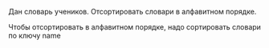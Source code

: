 Дан словарь учеников.
Отсортировать словари в алфавитном порядке.

<div class="hint">
  Чтобы отсортировать в алфавитном порядке, надо сортировать словари по ключу name
</div>
